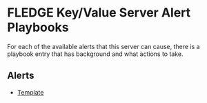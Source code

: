 # FLEDGE Key/Value Server Alert Playbooks

For each of the available alerts that this server can cause, there is a playbook entry that has
background and what actions to take.

## Alerts

-   [Template](template.md)
